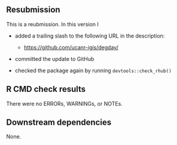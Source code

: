## Resubmission

This is a reubmission. In this version I 

 * added a trailing slash to the following URL in the description:
     
     * <https://github.com/ucanr-igis/degday/>
 
 * committed the update to GitHub
 
 * checked the package again by running `devtools::check_rhub()`
 
 

## R CMD check results

There were no ERRORs, WARNINGs, or NOTEs. 

## Downstream dependencies

None. 



